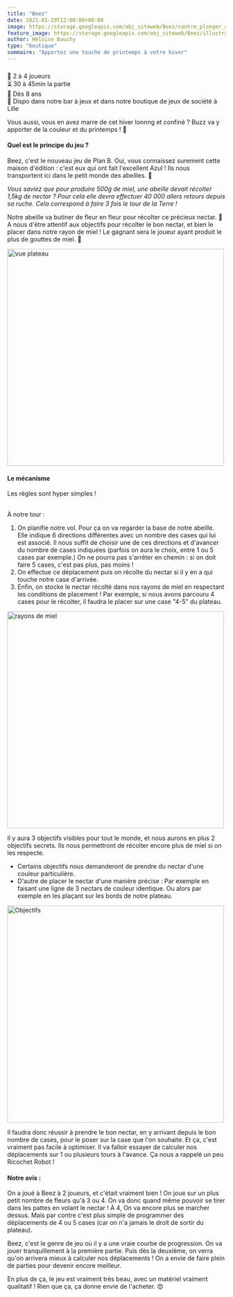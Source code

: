 ```yaml
---
title: "Beez"
date: 2021-01-29T12:00:00+00:00
image: https://storage.googleapis.com/abj_siteweb/Beez/contre_plonger_abeille.JPG
feature_image: https://storage.googleapis.com/abj_siteweb/Beez/illustration_boite.JPG
author: Héloïse Bauchy
type: "boutique"
sommaire: "Apportez une touche de printemps à votre hiver"
---
```

###

:busts_in_silhouette:  2 à 4 joueurs <br>
:hourglass_flowing_sand: 30 à 45min la partie <br>
:birthday: Dès 8 ans <br>
:game_die: Dispo dans notre bar à jeux et dans notre boutique de jeux de société à Lille <br>

Vous aussi, vous en avez marre de cet hiver lonnng et confiné ? Buzz va y apporter de la couleur et du printemps ! :sunflower:

#### Quel est le principe du jeu ?

Beez, c'est le nouveau jeu de Plan B. Oui, vous connaissez surement cette maison d'édition : c'est eux qui ont fait l'excellent Azul !
Ils nous transportent ici dans le petit monde des abeilles. :honeybee:

*Vous saviez que pour produire 500g de miel, une abeille devait récolter 1,5kg de nectar ? Pour cela elle devra effectuer 40 000 allers retours depuis sa ruche. Cela correspond à faire 3 fois le tour de la Terre !*

Notre abeille va butiner de fleur en fleur pour récolter ce précieux nectar. :cherry_blossom: A nous d'être attentif aux objectifs pour récolter le bon nectar, et bien le placer dans notre rayon de miel ! Le gagnant sera le joueur ayant produit le plus de gouttes de miel. :honey_pot:

<img src="https://storage.googleapis.com/abj_siteweb/Beez/vu_ensemble_loin.JPG" alt="vue plateau" width="500"/>

#### Le mécanisme

Les règles sont hyper simples !

<br> À notre tour :

1. On planifie notre vol. Pour ça on va regarder la base de notre abeille. Elle indique 6 directions différentes avec un nombre des cases qui lui est associé. Il nous suffit de choisir une de ces directions et d'avancer du nombre de cases indiquées (parfois on aura le choix, entre 1 ou 5 cases par exemple.) On ne pourra pas s'arrêter en chemin : si on doit faire 5 cases, c'est pas plus, pas moins !
2. On effectue ce déplacement puis on récolte du nectar si il y en a qui touche notre case d'arrivée.
3. Enfin, on stocke le nectar récolté dans nos rayons de miel en respectant les conditions de placement ! Par exemple, si nous avons parcouru 4 cases pour le récolter, il faudra le placer sur une case "4-5" du plateau.

<img src="https://storage.googleapis.com/abj_siteweb/Beez/plateau_personnel.JPG" alt="rayons de miel" width="500"/>

Il y aura 3 objectifs visibles pour tout le monde, et nous aurons en plus 2 objectifs secrets. Ils nous permettront de récolter encore plus de miel si on les respecte.

* Certains objectifs nous demanderont de prendre du nectar d'une couleur particulière.
* D'autre de placer le nectar d'une manière précise : Par exemple en faisant une ligne de 3 nectars de couleur identique. Ou alors par exemple en les plaçant sur les bords de notre plateau.

<img src="https://storage.googleapis.com/abj_siteweb/Beez/objectif.JPG" alt="Objectifs" width="500"/>

Il faudra donc réussir à prendre le bon nectar, en y arrivant depuis le bon nombre de cases, pour le poser sur la case que l'on souhaite. Et ça, c'est vraiment pas facile à optimiser. Il va falloir essayer de calculer nos déplacements sur 1 ou plusieurs tours à l'avance. Ça nous a rappelé un peu Ricochet Robot !



#### Notre avis :

On a joué à Beez à 2 joueurs, et c'était vraiment bien ! On joue sur un plus petit nombre de fleurs qu'à 3 ou 4. On va donc quand même pouvoir se tirer dans les pattes en volant le nectar !
À 4, On va encore plus se marcher dessus. Mais par contre c'est plus simple de programmer des déplacements de 4 ou 5 cases (car on n'a jamais le droit de sortir du plateau).

Beez, c'est le genre de jeu où il y a une vraie courbe de progression. On va jouer tranquillement à la première partie. Puis dès la deuxième, on verra qu'on arrivera mieux à calculer nos déplacements ! On a envie de faire plein de parties pour devenir encore meilleur.

En plus de ça, le jeu est vraiment très beau, avec un matériel vraiment qualitatif ! Rien que ça, ça donne envie de l'acheter. :heart_eyes:

